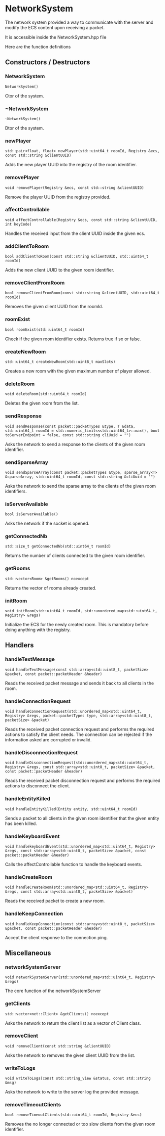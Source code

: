 # NetworkSystem

The network system provided a way to communicate with the server and modify the ECS content upon receiving a packet.

It is accessible inside the NetworkSystem.hpp file

Here are the function definitions

## Constructors / Destructors
### NetworkSystem
`NetworkSystem()`

Ctor of the system.

### ~NetworkSystem
`~NetworkSystem()`

Dtor of the system.

### newPlayer
`std::pair<float, float> newPlayer(std::uint64_t roomId, Registry &ecs, const std::string &clientUUID)`

Adds the new player UUID into the registry of the room identifier.

### removePlayer
`void removePlayer(Registry &ecs, const std::string &clientUUID)`

Remove the player UUID from the registry provided.

### affectControllable
`void affectControllable(Registry &ecs, const std::string &clientUUID, int keyCode)`

Handles the received input from the client UUID inside the given ecs.

### addClientToRoom
`bool addClientToRoom(const std::string &clientUUID, std::uint64_t roomId)`

Adds the new client UUID to the given room identifier.

### removeClientFromRoom
`bool removeClientFromRoom(const std::string &clientUUID, std::uint64_t roomId)`

Removes the given client UUID from the roomId.

### roomExist
`bool roomExist(std::uint64_t roomId)`

Check if the given room identifier exists. Returns true if so or false.

### createNewRoom
`std::uint64_t createNewRoom(std::uint8_t maxSlots)`

Creates a new room with the given maximum number of player allowed.

### deleteRoom
`void deleteRoom(std::uint64_t roomId)`

Deletes the given room from the list.

### sendResponse
`void sendResponse(const packet::packetTypes &type, T &data, std::uint64_t roomId = std::numeric_limits<std::uint64_t>::max(), bool toServerEndpoint = false, const std::string cliUuid = "")`

Asks the network to send a response to the clients of the given room identifier.

### sendSparseArray
`void sendSparseArray(const packet::packetTypes &type, sparse_array<T> &sparseArray, std::uint64_t roomId, const std::string &cliUuid = "")`

Asks the network to send the sparse array to the clients of the given room identifiers.

### isServerAvailable
`bool isServerAvailable()`

Asks the network if the socket is opened.

### getConnectedNb
`std::size_t getConnectedNb(std::uint64_t roomId)`

Returns the number of clients connected to the given room identifier.

### getRooms
`std::vector<Room> &getRooms() noexcept`

Returns the vector of rooms already created.

### initRoom
`void initRoom(std::uint64_t roomId, std::unordered_map<std::uint64_t, Registry> &regs)`

Initialize the ECS for the newly created room. This is mandatory before doing anything with the registry.

## Handlers
### handleTextMessage
`void handleTextMessage(const std::array<std::uint8_t, packetSize> &packet, const packet::packetHeader &header)`

Reads the received packet message and sends it back to all clients in the room.

### handleConnectionRequest
`void handleConnectionRequest(std::unordered_map<std::uint64_t, Registry> &regs, packet::packetTypes type, std::array<std::uint8_t, packetSize> &packet)`

Reads the received packet connection request and performs the required actions to satisfy the client needs. The connection can be rejected if the information asked are corrupted or invalid.

### handleDisconnectionRequest
`void handleDisconnectionRequest(std::unordered_map<std::uint64_t, Registry> &regs, const std::array<std::uint8_t, packetSize> &packet, const packet::packetHeader &header)`

Reads the received packet disconnection request and performs the required actions to disconnect the client.

### handleEntityKilled
`void handleEntityKilled(Entity entity, std::uint64_t roomId)`

Sends a packet to all clients in the given room identifier that the given entity has been killed.

### handleKeyboardEvent
`void handlekeyboardEvent(std::unordered_map<std::uint64_t, Registry> &regs, const std::array<std::uint8_t, packetSize> &packet, const packet::packetHeader &header)`

Calls the affectControllable function to handle the keyboard events.

### handleCreateRoom
`void handleCreateRoom(std::unordered_map<std::uint64_t, Registry> &regs, const std::array<std::uint8_t, packetSize> &packet)`

Reads the received packet to create a new room.

### handleKeepConnection
`void handleKeepConnection(const std::array<std::uint8_t, packetSize> &packet, const packet::packetHeader &header)`

Accept the client response to the connection ping.

## Miscellaneous
### networkSystemServer
`void networkSystemServer(std::unordered_map<std::uint64_t, Registry> &regs)`

The core function of the networkSystemServer

### getClients
`std::vector<net::Client> &getClients() noexcept`

Asks the network to return the client list as a vector of Client class.

### removeClient
`void removeClient(const std::string &clientUUID)`

Asks the network to removes the given client UUID from the list.

### writeToLogs
`void writeToLogs(const std::string_view &status, const std::string &msg)`

Asks the network to write to the server log the provided message.

### removeTimeoutClients
`bool removeTimeoutClients(std::uint64_t roomId, Registry &ecs)`

Removes the no longer connected or too slow clients from the given room identifier.
